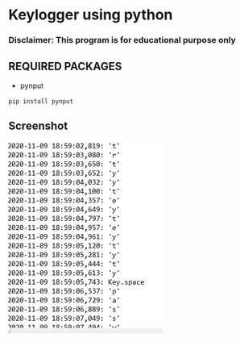 # Keylogger using python

### Disclaimer: This program is for educational purpose only 

## REQUIRED PACKAGES

* pynput
```
pip install pynput
```

## Screenshot 

![](Screenshot\Screenshot.jpg)